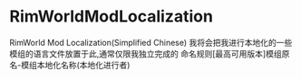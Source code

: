 # RimWorldModLocalization
RimWorld Mod Localization(Simplified Chinese)
我将会把我进行本地化的一些模组的语言文件放置于此,通常仅限我独立完成的
命名规则[最高可用版本]模组原名-模组本地化名称(本地化进行者)
